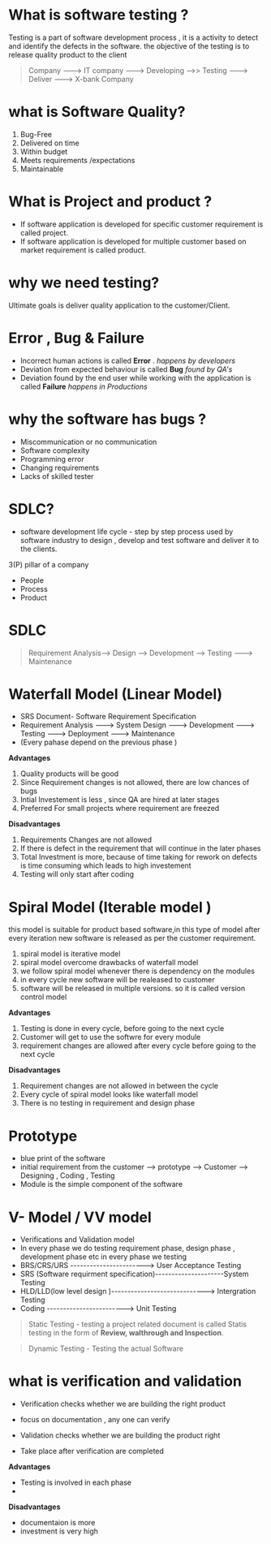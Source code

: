 # What is software testing ?
 Testing is a part of software development process , it is a activity to detect and identify the defects in the software. the objective of the testing is to release quality product to the client   
>Company ---> IT company ---> Developing -->> Testing ---> Deliver ---> X-bank Company 

# what is Software Quality?
1. Bug-Free
2. Delivered on time
3. Within budget 
4. Meets requirements /expectations
5. Maintainable  

# What is Project and product ?
- If software application is developed for specific customer requirement  is called project.
- If software application is developed for multiple customer based on market requirement  is called product.

# why we need testing?
 Ultimate goals is deliver quality application to the customer/Client. 

# Error , Bug & Failure

- Incorrect human actions is called **Error** . *happens by developers*
- Deviation  from expected behaviour is called **Bug**  *found by QA's*
- Deviation found by the end user while working with the application is called **Failure**  *happens in Productions* 

# why the software has bugs ?
- Miscommunication or no communication
- Software complexity
- Programming error
- Changing requirements
- Lacks of skilled tester

# SDLC?
- software development life cycle - step by step process used by software industry to design , develop and test software and deliver it to the clients.

 3(P) pillar of a company 
 - People
 - Process
 - Product

 # SDLC
 > Requirement Analysis--> Design --> Development --> Testing ---> Maintenance

 # Waterfall Model (Linear Model)
 - SRS Document- Software Requirement Specification
 - Requirement Analysis ---> System Design ---> Development ---> Testing ---> Deployment ---> Maintenance
 - (Every pahase depend on the previous phase )
 
**Advantages**
  1. Quality products will be good
  2. Since Requirement changes is not allowed, there are low chances of bugs 
  3. Intial Investement is less , since QA are hired at later stages
  4. Preferred For small projects where requirement are freezed

**Disadvantages**
 1. Requirements Changes are not allowed
 2. If there is defect in the requirement that will continue in the later phases
 3. Total Investment is more, because of time taking for rework on defects is time consuming which leads to high investement 
 4. Testing will only start after coding 


 # Spiral Model (Iterable model )
this model is suitable for product based software,in this type of model after every iteration new software is released as per the customer requirement.

1. spiral model is iterative model
2. spiral model overcome drawbacks of waterfall model
3. we follow spiral model whenever there is dependency on the modules
4. in every cycle new software will be realeased to customer
5. software will be released in multiple versions. so it is called version control model

**Advantages**
1. Testing is done in every cycle, before going to the next cycle 
2. Customer will get to use the softwre for every module
3. requirement changes are allowed after every cycle before going to the next cycle

**Disadvantages**
1. Requirement changes are not allowed in between the cycle 
2. Every cycle of spiral model looks like waterfall model 
3. There is no testing in requirement and design phase 

# Prototype
- blue print of the software
- initial requirement from the customer --> prototype --> Customer --> Designing , Coding , Testing
- Module is the simple component of the software 

# V- Model / VV model 
- Verifications and Validation model 
- In every phase we do testing requirement phase, design phase , development phase etc in every phase we testing
- BRS/CRS/URS -----------------------> User Acceptance Testing 
- SRS (Software requirment specification)---------------------System Testing 
- HLD/LLD(low level design )-----------------------------> Intergration Testing 
- Coding ------------------------> Unit Testing 

> Static Testing - testing a project related document is called Statis testing in the form of **Review, walthrough and Inspection**.

> Dynamic Testing - Testing the actual Software 

# what is verification and validation

- Verification checks whether we are building the right product
- focus on documentation , any one can verify  

- Validation  checks whether we are building the product right 
- Take place after verification are completed 

**Advantages**
- Testing is involved in each phase 
- 

**Disadvantages**
- documentaion is more
- investment is very high 









